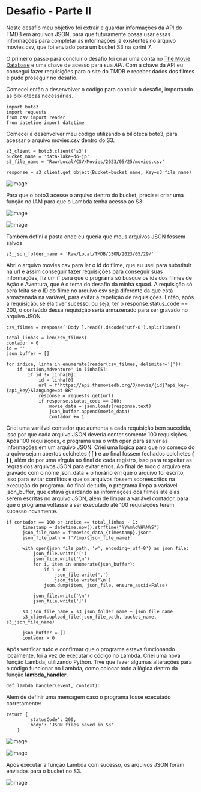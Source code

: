 # Desafio - Parte II

Neste desafio meu objetivo foi extrair e guardar informações da API do TMDB em arquivos JSON, 
para que futuramente possa usar essas informações para completar as informações já existentes no arquivo movies.csv, que foi enviado para um bucket S3 na sprint 7.

O primeiro passo para concluir o desafio foi criar uma conta no [The Movie Database](https://www.themoviedb.org/?language=pt-BR) e uma chave de acesso para sua *API*. 
Com a chave da API eu consegui fazer requisições para o site do TMDB e receber dados dos filmes e pude proseguir no desafio.

Comecei então a desenvolver o código para concluir o desafio, importando as bibliotecas necessárias.

```
import boto3
import requests
from csv import reader
from datetime import datetime
```

Comecei a desenvolver meu código utilizando a bilioteca boto3, para acessar o arquivo movies.csv dentro do S3.

```
s3_client = boto3.client('s3')
bucket_name = 'data-lake-do-jp'  
s3_file_name = 'Raw/Local/CSV/Movies/2023/05/25/movies.csv'  

response = s3_client.get_object(Bucket=bucket_name, Key=s3_file_name)
```

![image](https://github.com/joaopedrocompass/Compass/assets/126081326/3e22a3fd-6fe8-4008-80d7-2994ca4f7e02)

Para que o boto3 acesse o arquivo dentro do bucket, precisei criar uma função no IAM para que o Lambda tenha acesso ao S3:

![image](https://github.com/joaopedrocompass/Compass/assets/126081326/445ce3bf-89a5-4915-9faf-a4bf206fec14)

![image](https://github.com/joaopedrocompass/Compass/assets/126081326/1639d016-5dff-4416-87d4-026b97f5ca9a)


Também defini a pasta onde eu queria que meus arquivos JSON fossem salvos

`s3_json_folder_name = 'Raw/Local/TMDB/JSON/2023/05/29/'`

Abri o arquivo movies.csv para ler o id do filme, que eu usei para substituir na url e assim conseguir fazer requisições para conseguir suas informações,
fiz um if para que o programa só busque os ids dos filmes de Ação e Aventura, que é o tema do desafio da minha squad. A requisição só será feita se o ID do filme no 
arquivo csv seja diferente da que está armazenada na variável, para evitar a repetição de requisições. Então, após a requisição, se ela tiver sucesso, ou seja, 
ter o response.status_code == 200, o conteúdo dessa requisição seria armazenado para ser gravado no arquivo JSON.

```
csv_filmes = response['Body'].read().decode('utf-8').splitlines()

total_linhas = len(csv_filmes)
contador = 0
id = ''
json_buffer = []

for indice, linha in enumerate(reader(csv_filmes, delimiter='|')):
    if 'Action,Adventure' in linha[5]:
        if id != linha[0]:
            id = linha[0]
            url = f"https://api.themoviedb.org/3/movie/{id}?api_key={api_key}&language=pt-BR"
            response = requests.get(url)
            if response.status_code == 200:
                movie_data = json.loads(response.text)
                json_buffer.append(movie_data)
                contador += 1
```

Criei uma variável contador que aumenta a cada requisição bem sucedida, isso por que cada arquivo JSON deveria conter somente 100 requisições.
Após 100 requisições, o programa usa o with open para salvar as informações em um arquivo JSON. Criei uma lógica para que no começo do arquivo sejam abertos colchetes **( [ )** 
e ao final fossem fechados colchetes **( ] )**, além de por uma vírgula ao final de cada registro, isso para respeitar as regras dos arquivos JSON para evitar erros.
Ao final de tudo o arquivo era gravado com o nome json_data + o horário em que o arquivo foi escrito, isso para evitar conflitos e que os arquivos fossem sobreescritos na execução do programa.
Ao final de tudo, o programa limpa a variável json_buffer, que estava guardando as informações dos filmes até elas serem escritas no arquivo JSON, além de limpar a variável contador, para que o programa voltasse a ser executado até 100 requisições terem sucesso novamente.

```
if contador == 100 or indice == total_linhas - 1:
      timestamp = datetime.now().strftime("%Y%m%d%H%M%S")
      json_file_name = f'movies_data_{timestamp}.json'
      json_file_path = f'/tmp/{json_file_name}'

      with open(json_file_path, 'w', encoding='utf-8') as json_file:
          json_file.write('[')
          json_file.write('\n')
          for i, item in enumerate(json_buffer):
              if i > 0:
                  json_file.write(',')
                  json_file.write('\n')
              json.dump(item, json_file, ensure_ascii=False)

          json_file.write('\n')
          json_file.write(']')

      s3_json_file_name = s3_json_folder_name + json_file_name
      s3_client.upload_file(json_file_path, bucket_name, s3_json_file_name)

      json_buffer = []
      contador = 0
```

Após verificar tudo e confirmar que o programa estava funcionando localmente, foi a vez de executar o código no Lambda. Criei uma nova função Lambda, utilizando Python.
Tive que fazer algumas alterações para o código funcionar no Lambda, como colocar todo a lógica dentro da função **lambda_handler**.

`def lambda_handler(event, context):`

Além de definir uma mensagem caso o programa fosse executado corretamente:

```
return {
        'statusCode': 200,
        'body': 'JSON files saved in S3'
    }
```

![image](https://github.com/joaopedrocompass/Compass/assets/126081326/c99ea20e-018b-4d83-a2b2-31470b99b0c0)

![image](https://github.com/joaopedrocompass/Compass/assets/126081326/d5abd49e-00f7-4557-8c6c-aa9bb67f68aa)

Após executar a função Lambda com sucesso, os arquivos JSON foram enviados para o bucket no S3.

![image](https://github.com/joaopedrocompass/Compass/assets/126081326/f0511854-082d-473c-9932-ecde13648e69)
